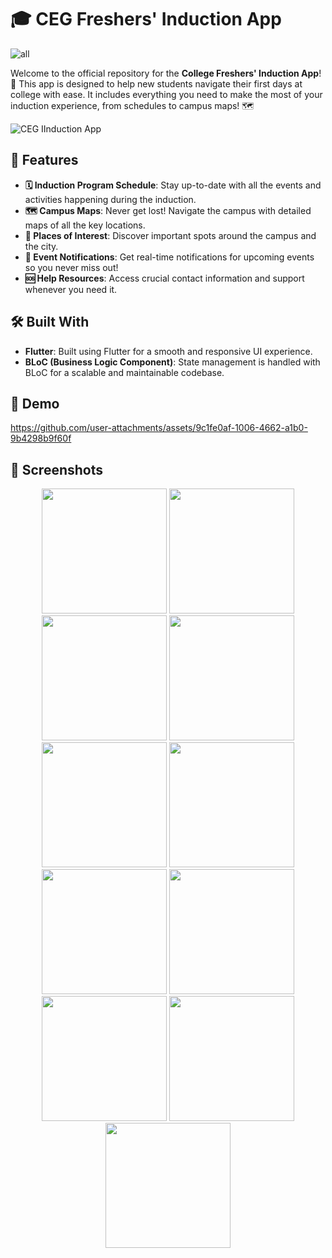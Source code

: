 # 🎓 CEG Freshers' Induction App

![all](https://github.com/user-attachments/assets/50e81244-7e5c-4e5a-8d20-fcb9fddf3663)

Welcome to the official repository for the **College Freshers' Induction App**! 🎉 This app is designed to help new students navigate their first days at college with ease. It includes everything you need to make the most of your induction experience, from schedules to campus maps! 🗺️

![CEG IInduction App](https://github.com/user-attachments/assets/5942676a-a70e-45f3-b32f-f75439fc8ad3)

## 🌟 Features

- **🗓️ Induction Program Schedule**: Stay up-to-date with all the events and activities happening during the induction.
- **🗺️ Campus Maps**: Never get lost! Navigate the campus with detailed maps of all the key locations.
- **📍 Places of Interest**: Discover important spots around the campus and the city.
- **🔔 Event Notifications**: Get real-time notifications for upcoming events so you never miss out!
- **🆘 Help Resources**: Access crucial contact information and support whenever you need it.

## 🛠️ Built With

- **Flutter**: Built using Flutter for a smooth and responsive UI experience.
- **BLoC (Business Logic Component)**: State management is handled with BLoC for a scalable and maintainable codebase.

## 📸 Demo

https://github.com/user-attachments/assets/9c1fe0af-1006-4662-a1b0-9b4298b9f60f


## 📸 Screenshots
<div align="center">
  <img src="https://github.com/user-attachments/assets/3339f1bb-aa88-4922-9ede-6fd89114706e" width="200px" />
  <img src="https://github.com/user-attachments/assets/d45ddfdf-b89b-42b9-9e8e-f2e25c4d7d94" width="200px" />
  <img src="https://github.com/user-attachments/assets/f94ca5c7-5efe-456f-a3b9-be14af13fe86" width="200px" />
  <img src="https://github.com/user-attachments/assets/aa2f73b2-dff4-4229-a219-717f5bd7591c" width="200px" />
</div>
<div align="center">
  <img src="https://github.com/user-attachments/assets/fab5e1d8-13b8-414f-a62c-1b7abfd951b8" width="200px" />
  <img src="https://github.com/user-attachments/assets/84946287-fdda-4fba-b4fb-131cc62125d4" width="200px" />
  <img src="https://github.com/user-attachments/assets/53dd5def-62db-4ebe-a7d1-7f34a7c25289" width="200px" />
  <img src="https://github.com/user-attachments/assets/881f3cbc-a60a-4e45-ad8f-d5b181107be7" width="200px" />
</div>

<div align="center"> 

  <img src="https://github.com/user-attachments/assets/01c88e07-db67-4a56-aeef-aa122ad2e10a" width="200px" />
  <img src="https://github.com/user-attachments/assets/5b062c73-497f-47c6-9e1e-a9e0055e6f0e" width="200px" />
  <img src="https://github.com/user-attachments/assets/3e2cab4d-6348-4d5e-8d95-c6236110f4a4" width="200px" />
  
</div>



